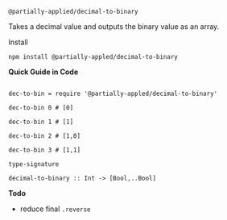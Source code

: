 
`@partially-applied/decimal-to-binary`

Takes a decimal value and outputs the binary value as an array.

Install

```livescript
npm install @partially-appled/decimal-to-binary
```
**Quick Guide in Code**

```livescript

dec-to-bin = require '@partially-appled/decimal-to-binary'

dec-to-bin 0 # [0]

dec-to-bin 1 # [1]

dec-to-bin 2 # [1,0]

dec-to-bin 3 # [1,1]

```

`type-signature`

```livescript
decimal-to-binary :: Int -> [Bool,..Bool]
```



**Todo**

- reduce final `.reverse`


